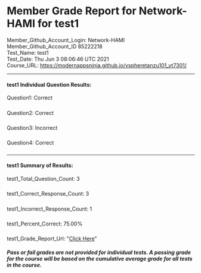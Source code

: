 # Member Grade Report for Network-HAMI for test1  
   
Member_Github_Account_Login: Network-HAMI  
Member_Github_Account_ID 85222218  
Test_Name: test1  
Test_Date: Thu Jun  3 08:06:46 UTC 2021  
Course_URL: https://modernappsninja.github.io/vspheretanzu101_vt7301/  
   
---  
#### test1 Individual Question Results:  
Question1: Correct  
#####  
Question2: Correct  
#####  
Question3: Incorrect  
#####  
Question4: Correct  
#####  
---  
#### test1 Summary of Results:  
test1_Total_Question_Count: 3  
#####  
test1_Correct_Response_Count: 3  
#####  
test1_Incorrect_Response_Count: 1  
#####  
test1_Percent_Correct: 75.00%  
#####  
test1_Grade_Report_Url: "[Click Here](https://github.com/modernappsninjas/Network-HAMI/blob/main/static/userdata/courses/vspheretanzu101_vt7301/grade_report.pr377.test1.md)"
##### Pass or fail grades are not provided for individual tests. A passing grade for the course will be based on the cumulative average grade for all tests in the course.  
